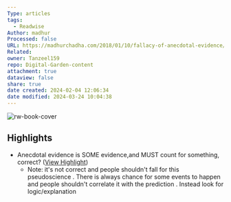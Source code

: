 ```yaml
---
Type: articles
tags:
  - Readwise
Author: madhur
Processed: false
URL: https://madhurchadha.com/2018/01/10/fallacy-of-anecdotal-evidence/
Related: 
owner: Tanzeel159
repo: Digital-Garden-content
attachment: true
dataview: false
share: true
date created: 2024-02-04 12:06:34
date modified: 2024-03-24 10:04:38
---
```

![rw-book-cover](https://madhurchadha.com/wp-content/uploads/sites/4/2018/01/Artboard-Copy-2-e1613239783870.png)

## Highlights
- Anecdotal evidence is SOME evidence,and MUST count for something, correct? ([View Highlight](https://read.readwise.io/read/01gm8qfq6sc0nnq0r82sxec6tc))
    - Note: it's not correct and people shouldn't fall for this pseudoscience . There is always chance for some events to happen and people shouldn't correlate it with the prediction . Instead look for logic/explanation
